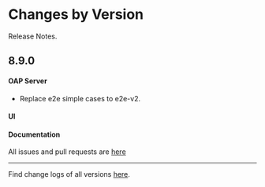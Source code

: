 Changes by Version
==================
Release Notes.

8.9.0
------------------

#### OAP Server
* Replace e2e simple cases to e2e-v2.

#### UI


#### Documentation


All issues and pull requests are [here](https://github.com/apache/skywalking/milestone/101?closed=1)

------------------
Find change logs of all versions [here](changes).
